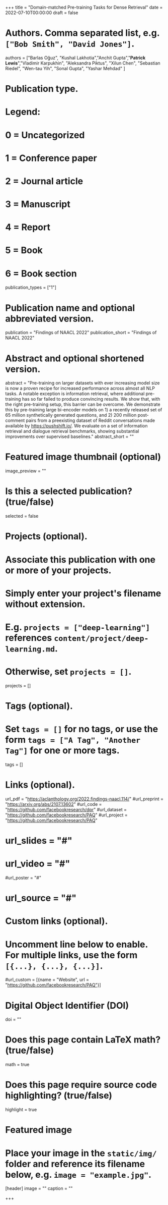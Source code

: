 +++
title = "Domain-matched Pre-training Tasks for Dense Retrieval"
date = 2022-07-10T00:00:00
draft = false

# Authors. Comma separated list, e.g. `["Bob Smith", "David Jones"]`.
authors = ["Barlas Oğuz", "Kushal Lakhotia","Anchit Gupta","**Patrick Lewis**","Vladimir Karpukhin", "Aleksandra Piktus", "Xilun Chen", "Sebastian Riedel", "Wen-tau Yih", "Sonal Gupta", "Yashar Mehdad"
]
# Publication type.
# Legend:
# 0 = Uncategorized
# 1 = Conference paper
# 2 = Journal article
# 3 = Manuscript
# 4 = Report
# 5 = Book
# 6 = Book section
publication_types = ["1"]

# Publication name and optional abbreviated version.
publication = "Findings of NAACL 2022"
publication_short = "Findings of NAACL 2022"

# Abstract and optional shortened version.
abstract = "Pre-training on larger datasets with ever increasing model size is now a proven recipe for increased performance across almost all NLP tasks. A notable exception is information retrieval, where additional pre-training has so far failed to produce convincing results. We show that, with the right pre-training setup, this barrier can be overcome. We demonstrate this by pre-training large bi-encoder models on 1) a recently released set of 65 million synthetically generated questions, and 2) 200 million post-comment pairs from a preexisting dataset of Reddit conversations made available by https://pushshift.io/. We evaluate on a set of information retrieval and dialogue retrieval benchmarks, showing substantial improvements over supervised baselines."
abstract_short = "" 
# Featured image thumbnail (optional)
image_preview = ""

# Is this a selected publication? (true/false)
selected = false

# Projects (optional).
#   Associate this publication with one or more of your projects.
#   Simply enter your project's filename without extension.
#   E.g. `projects = ["deep-learning"]` references `content/project/deep-learning.md`.
#   Otherwise, set `projects = []`.
projects = []

# Tags (optional).
#   Set `tags = []` for no tags, or use the form `tags = ["A Tag", "Another Tag"]` for one or more tags.
tags = []

# Links (optional).
url_pdf = "https://aclanthology.org/2022.findings-naacl.114/"
#url_preprint = "https://arxiv.org/abs/2107.13602"
#url_code = "https://github.com/facebookresearch/dpr"
#url_dataset = "https://github.com/facebookresearch/PAQ"
#url_project = "https://github.com/facebookresearch/PAQ"
# url_slides = "#"
# url_video = "#"
#url_poster = "#"
# url_source = "#"

# Custom links (optional).
#   Uncomment line below to enable. For multiple links, use the form `[{...}, {...}, {...}]`.
#url_custom = [{name = "Website", url = "https://github.com/facebookresearch/PAQ"}]

# Digital Object Identifier (DOI)
doi = ""

# Does this page contain LaTeX math? (true/false)
math = true

# Does this page require source code highlighting? (true/false)
highlight = true

# Featured image
# Place your image in the `static/img/` folder and reference its filename below, e.g. `image = "example.jpg"`.
[header]
image = ""
caption = ""

+++

